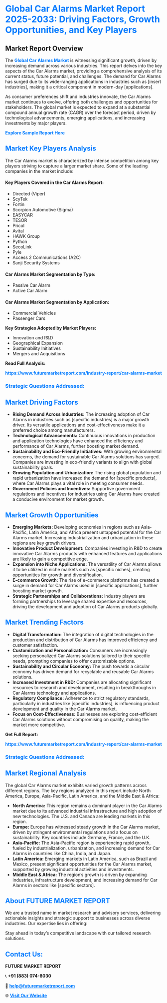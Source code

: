 <h1 style="color: #007BFF;">Global Car Alarms Market Report 2025-2033: Driving Factors, Growth Opportunities, and Key Players</h1>

<section id="overview">
<h2>Market Report Overview</h2>
<p>The <a href="https://www.futuremarketreport.com/industry-report/car-alarms-market" style="color: #007BFF; text-decoration: none;"><strong>Global Car Alarms Market</strong></a> is witnessing significant growth, driven by increasing demand across various industries. This report delves into the key aspects of the Car Alarms market, providing a comprehensive analysis of its current status, future potential, and challenges. The demand for Car Alarms has surged due to its wide-ranging applications in industries such as [insert industries], making it a critical component in modern-day [applications].</p>
<p>As consumer preferences shift and industries innovate, the Car Alarms market continues to evolve, offering both challenges and opportunities for stakeholders. The global market is expected to expand at a substantial compound annual growth rate (CAGR) over the forecast period, driven by technological advancements, emerging applications, and increasing investments by major players.</p>
</section>

<section id="overview">
<p><a href="https://www.futuremarketreport.com/request-sample/reportId=61879" style="color: #007BFF; text-decoration: none;"><strong>Explore Sample Report Here</strong></a></p>
</section>

<section id="key-players">
<h2 style="color: #007BFF;">Market Key Players Analysis</h2>
<p>The Car Alarms market is characterized by intense competition among key players striving to capture a larger market share. Some of the leading companies in the market include:</p>
<h4>Key Players Covered in the Car Alarms Report:</h4>
<ul><li>Directed (Viper)</li><li>ScyTek</li><li>Fortin</li><li>Scorpion Automotive (Sigma)</li><li>EASYCAR</li><li>TESOR</li><li>Pricol</li><li>Avital</li><li>HAWK Group</li><li>Python</li><li>SecoLink</li><li>Pyle</li><li>Access 2 Communications (A2C)</li><li>Sanji Security Systems</li></ul>
<h4>Car Alarms Market Segmentation by Type:</h4>
<ul><li>Passive Car Alarm</li><li>Active Car Alarm</li></ul>

<h4>Car Alarms Market Segmentation by Application:</h4>
<ul><li>Commercial Vehicles</li><li>Passenger Cars</li></ul>
<p><strong>Key Strategies Adopted by Market Players:</strong></p>
<ul>
<li>Innovation and R&D</li>
<li>Geographical Expansion</li>
<li>Sustainability Initiatives</li>
<li>Mergers and Acquisitions</li>
</ul>
</section>

<section>
<p><strong>Read Full Analysis: </strong></p><a href="https://www.futuremarketreport.com/industry-report/car-alarms-market" style="color: #007BFF; text-decoration: none;"><strong>https://www.futuremarketreport.com/industry-report/car-alarms-market</strong></a>
<h3 style="color: #007BFF;">Strategic Questions Addressed:</h3>
</section>

<section id="driving-factors">
<h2 style="color: #007BFF;">Market Driving Factors</h2>
<ul>
<li><strong>Rising Demand Across Industries:</strong> The increasing adoption of Car Alarms in industries such as [specific industries] is a major growth driver. Its versatile applications and cost-effectiveness make it a preferred choice among manufacturers.</li>
<li><strong>Technological Advancements:</strong> Continuous innovations in production and application technologies have enhanced the efficiency and performance of Car Alarms, further boosting market demand.</li>
<li><strong>Sustainability and Eco-Friendly Initiatives:</strong> With growing environmental concerns, the demand for sustainable Car Alarms solutions has surged. Companies are investing in eco-friendly variants to align with global sustainability goals.</li>
<li><strong>Growing Population and Urbanization:</strong> The rising global population and rapid urbanization have increased the demand for [specific products], where Car Alarms plays a vital role in meeting consumer needs.</li>
<li><strong>Government Policies and Incentives:</strong> Supportive government regulations and incentives for industries using Car Alarms have created a conducive environment for market growth.</li>
</ul>
</section>

<section id="growth-opportunities">
<h2 style="color: #007BFF;">Market Growth Opportunities</h2>
<ul>
<li><strong>Emerging Markets:</strong> Developing economies in regions such as Asia-Pacific, Latin America, and Africa present untapped potential for the Car Alarms market. Increasing industrialization and urbanization in these regions are key growth drivers.</li>
<li><strong>Innovative Product Development:</strong> Companies investing in R&D to create innovative Car Alarms products with enhanced features and applications are likely to gain a competitive edge.</li>
<li><strong>Expansion into Niche Applications:</strong> The versatility of Car Alarms allows it to be utilized in niche markets such as [specific niches], creating opportunities for growth and diversification.</li>
<li><strong>E-commerce Growth:</strong> The rise of e-commerce platforms has created a surge in demand for Car Alarms used in [specific applications], further boosting market growth.</li>
<li><strong>Strategic Partnerships and Collaborations:</strong> Industry players are forming partnerships to leverage shared expertise and resources, driving the development and adoption of Car Alarms products globally.</li>
</ul>
</section>

<section id="trending-factors">
<h2 style="color: #007BFF;">Market Trending Factors</h2>
<ul>
<li><strong>Digital Transformation:</strong> The integration of digital technologies in the production and distribution of Car Alarms has improved efficiency and customer satisfaction.</li>
<li><strong>Customization and Personalization:</strong> Consumers are increasingly seeking personalized Car Alarms solutions tailored to their specific needs, prompting companies to offer customizable options.</li>
<li><strong>Sustainability and Circular Economy:</strong> The push towards a circular economy has driven demand for recyclable and reusable Car Alarms solutions.</li>
<li><strong>Increased Investment in R&D:</strong> Companies are allocating significant resources to research and development, resulting in breakthroughs in Car Alarms technology and applications.</li>
<li><strong>Regulatory Compliance:</strong> Adherence to strict regulatory standards, particularly in industries like [specific industries], is influencing product development and quality in the Car Alarms market.</li>
<li><strong>Focus on Cost-Effectiveness:</strong> Businesses are exploring cost-efficient Car Alarms solutions without compromising on quality, making the market more competitive.</li>
</ul>
</section>

<section>
<p><strong>Get Full Report: </strong></p><a href="https://www.futuremarketreport.com/industry-report/car-alarms-market" style="color: #007BFF; text-decoration: none;"><strong>https://www.futuremarketreport.com/industry-report/car-alarms-market</strong></a>
<h3 style="color: #007BFF;">Strategic Questions Addressed:</h3>
</section>


<section id="regional-analysis">
<h2 style="color: #007BFF;">Market Regional Analysis</h2>
<p>The global Car Alarms market exhibits varied growth patterns across different regions. The key regions analyzed in this report include North America, Europe, Asia-Pacific, Latin America, and the Middle East & Africa:</p>
<ul>
<li><strong>North America:</strong> This region remains a dominant player in the Car Alarms market due to its advanced industrial infrastructure and high adoption of new technologies. The U.S. and Canada are leading markets in this region.</li>
<li><strong>Europe:</strong> Europe has witnessed steady growth in the Car Alarms market, driven by stringent environmental regulations and a focus on sustainability. Key countries include Germany, France, and the U.K.</li>
<li><strong>Asia-Pacific:</strong> The Asia-Pacific region is experiencing rapid growth, fueled by industrialization, urbanization, and increasing demand for Car Alarms in countries like China, India, and Japan.</li>
<li><strong>Latin America:</strong> Emerging markets in Latin America, such as Brazil and Mexico, present significant opportunities for the Car Alarms market, supported by growing industrial activities and investments.</li>
<li><strong>Middle East & Africa:</strong> The region’s growth is driven by expanding industries, infrastructure development, and increasing demand for Car Alarms in sectors like [specific sectors].</li>
</ul>
</section>

<footer>
<h2 style="color: #007BFF;">About FUTURE MARKET REPORT</h2>
<p>We are a trusted name in market research and advisory services, delivering actionable insights and strategic support to businesses across diverse industries. Our expertise lies in offering:</p>

<p>Stay ahead in today’s competitive landscape with our tailored research solutions.</p>

<h2 style="color: #007BFF;">Contact Us:</h2>
<p><strong>FUTURE MARKET REPORT</strong></p>
<p>📞 <strong>+91 (883) 074-8030</strong></p>
<p>📧 <strong><a href="mailto:help@futuremarketreport.com" style="color: #007BFF;">help@futuremarketreport.com</a></strong></p>
<p>🌐 <strong><a href="https://www.futuremarketreport.com/" style="color: #007BFF;">Visit Our Website</a></strong></p>
</footer>
